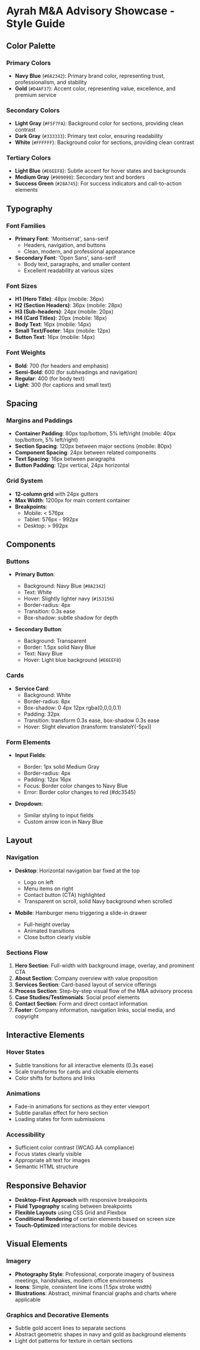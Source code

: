 # Ayrah M&A Advisory Showcase - Style Guide

## Color Palette

### Primary Colors
- **Navy Blue** (`#0A2342`): Primary brand color, representing trust, professionalism, and stability
- **Gold** (`#D4AF37`): Accent color, representing value, excellence, and premium service

### Secondary Colors
- **Light Gray** (`#F5F7FA`): Background color for sections, providing clean contrast
- **Dark Gray** (`#333333`): Primary text color, ensuring readability
- **White** (`#FFFFFF`): Background color for sections, providing clean contrast

### Tertiary Colors
- **Light Blue** (`#E6EEF8`): Subtle accent for hover states and backgrounds
- **Medium Gray** (`#909090`): Secondary text and borders
- **Success Green** (`#28A745`): For success indicators and call-to-action elements

## Typography

### Font Families
- **Primary Font**: 'Montserrat', sans-serif
  - Headers, navigation, and buttons
  - Clean, modern, and professional appearance
- **Secondary Font**: 'Open Sans', sans-serif
  - Body text, paragraphs, and smaller content
  - Excellent readability at various sizes

### Font Sizes
- **H1 (Hero Title)**: 48px (mobile: 36px)
- **H2 (Section Headers)**: 36px (mobile: 28px)
- **H3 (Sub-headers)**: 24px (mobile: 20px)
- **H4 (Card Titles)**: 20px (mobile: 18px)
- **Body Text**: 16px (mobile: 14px)
- **Small Text/Footer**: 14px (mobile: 12px)
- **Button Text**: 16px (mobile: 14px)

### Font Weights
- **Bold**: 700 (for headers and emphasis)
- **Semi-Bold**: 600 (for subheadings and navigation)
- **Regular**: 400 (for body text)
- **Light**: 300 (for captions and small text)

## Spacing

### Margins and Paddings
- **Container Padding**: 80px top/bottom, 5% left/right (mobile: 40px top/bottom, 5% left/right)
- **Section Spacing**: 120px between major sections (mobile: 80px)
- **Component Spacing**: 24px between related components
- **Text Spacing**: 16px between paragraphs
- **Button Padding**: 12px vertical, 24px horizontal

### Grid System
- **12-column grid** with 24px gutters
- **Max Width**: 1200px for main content container
- **Breakpoints**:
  - Mobile: < 576px
  - Tablet: 576px - 992px
  - Desktop: > 992px

## Components

### Buttons
- **Primary Button**:
  - Background: Navy Blue (`#0A2342`)
  - Text: White
  - Hover: Slightly lighter navy (`#153156`)
  - Border-radius: 4px
  - Transition: 0.3s ease
  - Box-shadow: subtle shadow for depth

- **Secondary Button**:
  - Background: Transparent
  - Border: 1.5px solid Navy Blue
  - Text: Navy Blue
  - Hover: Light blue background (`#E6EEF8`)

### Cards
- **Service Card**:
  - Background: White
  - Border-radius: 8px
  - Box-shadow: 0 4px 12px rgba(0,0,0,0.1)
  - Padding: 32px
  - Transition: transform 0.3s ease, box-shadow 0.3s ease
  - Hover: Slight elevation (transform: translateY(-5px))

### Form Elements
- **Input Fields**:
  - Border: 1px solid Medium Gray
  - Border-radius: 4px
  - Padding: 12px 16px
  - Focus: Border color changes to Navy Blue
  - Error: Border color changes to red (#dc3545)

- **Dropdown**:
  - Similar styling to input fields
  - Custom arrow icon in Navy Blue

## Layout

### Navigation
- **Desktop**: Horizontal navigation bar fixed at the top
  - Logo on left
  - Menu items on right
  - Contact button (CTA) highlighted
  - Transparent on scroll, solid Navy background when scrolled
  
- **Mobile**: Hamburger menu triggering a slide-in drawer
  - Full-height overlay
  - Animated transitions
  - Close button clearly visible

### Sections Flow
1. **Hero Section**: Full-width with background image, overlay, and prominent CTA
2. **About Section**: Company overview with value proposition
3. **Services Section**: Card-based layout of service offerings
4. **Process Section**: Step-by-step visual flow of the M&A advisory process
5. **Case Studies/Testimonials**: Social proof elements
6. **Contact Section**: Form and direct contact information
7. **Footer**: Company information, navigation links, social media, and copyright

## Interactive Elements

### Hover States
- Subtle transitions for all interactive elements (0.3s ease)
- Scale transforms for cards and clickable elements
- Color shifts for buttons and links

### Animations
- Fade-in animations for sections as they enter viewport
- Subtle parallax effect for hero section
- Loading states for form submissions

### Accessibility
- Sufficient color contrast (WCAG AA compliance)
- Focus states clearly visible
- Appropriate alt text for images
- Semantic HTML structure

## Responsive Behavior
- **Desktop-First Approach** with responsive breakpoints
- **Fluid Typography** scaling between breakpoints
- **Flexible Layouts** using CSS Grid and Flexbox
- **Conditional Rendering** of certain elements based on screen size
- **Touch-Optimized** interactions for mobile devices

## Visual Elements

### Imagery
- **Photography Style**: Professional, corporate imagery of business meetings, handshakes, modern office environments
- **Icons**: Simple, consistent line icons (1.5px stroke width)
- **Illustrations**: Abstract, minimal financial graphs and charts where applicable

### Graphics and Decorative Elements
- Subtle gold accent lines to separate sections
- Abstract geometric shapes in navy and gold as background elements
- Light dot patterns for texture in certain sections
